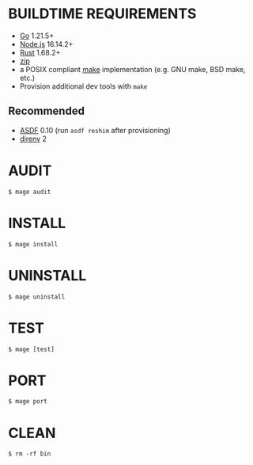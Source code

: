 # BUILDTIME REQUIREMENTS

* [Go](https://golang.org/) 1.21.5+
* [Node.js](https://nodejs.org/en) 16.14.2+
* [Rust](https://www.rust-lang.org/) 1.68.2+
* [zip](https://linux.die.net/man/1/zip)
* a POSIX compliant [make](https://pubs.opengroup.org/onlinepubs/9699919799/utilities/make.html) implementation (e.g. GNU make, BSD make, etc.)
* Provision additional dev tools with `make`

## Recommended

* [ASDF](https://asdf-vm.com/) 0.10 (run `asdf reshim` after provisioning)
* [direnv](https://direnv.net/) 2

# AUDIT

```console
$ mage audit
```

# INSTALL

```console
$ mage install
```

# UNINSTALL

```console
$ mage uninstall
```

# TEST

```console
$ mage [test]
```

# PORT

```console
$ mage port
```

# CLEAN

```console
$ rm -rf bin
```
